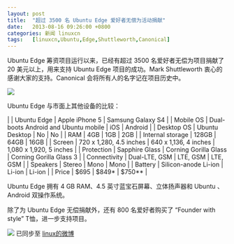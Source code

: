 ```yaml
---
layout: post
title:	"超过 3500 名 Ubuntu Edge 爱好者无偿为活动捐献"
date:	2013-08-16 09:26:00 +0800 
categories:	新闻 linuxcn 
tags:	[linuxcn,Ubuntu,Edge,Shuttleworth,Canonical]
---
```



Ubuntu Edge 筹资项目运行以来，已经有超过 3500 名爱好者无偿为项目捐献了 20 美元以上，用来支持 Ubuntu Edge 项目的成功。Mark Shuttleworth 衷心的感谢大家的支持。Canonical 会将所有人的名字记在项目历史中。


![](/Asserts/Images//attachment/album/201308/15/223702lcn40rklc8kiyypk.jpg)


Ubuntu Edge 与市面上其他设备的比较：




|  | Ubuntu Edge | Apple iPhone 5 | Samsung Galaxy S4 |
| Mobile OS | Dual-boots Android and Ubuntu mobile | iOS | Android |
| Desktop OS | Ubuntu Desktop | No | No |
| RAM | 4GB | 1GB | 2GB |
| Internal storage | 128GB | 64GB | 16GB |
| Screen | 720 x 1,280, 4.5 inches | 640 x 1,136, 4 inches | 1,080 x 1,920, 5 inches |
| Protection | Sapphire Glass | Corning Gorilla Glass | Corning Gorilla Glass 3 |
| Connectivity | Dual-LTE, GSM | LTE, GSM | LTE, GSM |
| Speakers | Stereo | Mono | Mono |
| Battery | Silicon-anode Li-ion | Li-ion | Li-ion |
| Price | $695 | $849\* | $750\*\* |


Ubuntu Edge 拥有 4 GB RAM、4.5 英寸蓝宝石屏幕、立体扬声器和 Ubuntu 、Android 双操作系统。


除了为 Ubuntu Edge 无偿捐献外，还有 800 名爱好者购买了 “Founder with style” T恤，进一步支持项目。


![](https://img.linux.net.cn/xwb/images/bgimg/icon_logo.png) 已同步至 [linux的微博](http://weibo.com/1772191555/A4YmnETXy)
